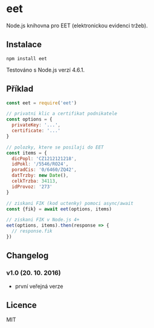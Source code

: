 # eet

Node.js knihovna pro EET (elektronickou evidenci tržeb).

## Instalace 

```
npm install eet
```

Testováno s Node.js verzí 4.6.1.

## Příklad

```javascript
const eet = require('eet')

// privatni klic a certifikat podnikatele
const options = {
  privateKey: '...',
  certificate: '...'
}

// polozky, ktere se posilaji do EET 
const items = {
  dicPopl: 'CZ1212121218',
  idPokl: '/5546/RO24',
  poradCis: '0/6460/ZQ42',
  datTrzby: new Date(),
  celkTrzba: 34113,
  idProvoz: '273'
}

// ziskani FIK (kod uctenky) pomoci async/await
const {fik} = await eet(options, items)

// ziskani FIK v Node.js 4+
eet(options, items).then(response => {
  // response.fik
})
```

## Changelog

### v1.0 (20. 10. 2016)
- první veřejná verze


## Licence

MIT
